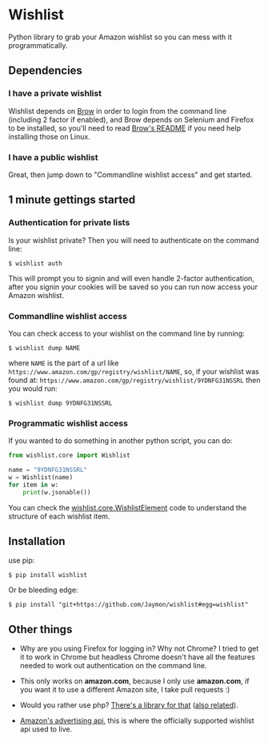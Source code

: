 # Wishlist

Python library to grab your Amazon wishlist so you can mess with it programmatically.


## Dependencies

### I have a private wishlist

Wishlist depends on [Brow](https://github.com/Jaymon/brow) in order to login from the command line (including 2 factor if enabled), and Brow depends on Selenium and Firefox to be installed, so you'll need to read [Brow's README](https://github.com/Jaymon/brow/blob/master/README.md) if you need help installing those on Linux.


### I have a public wishlist

Great, then jump down to "Commandline wishlist access" and get started.

## 1 minute gettings started


### Authentication for private lists

Is your wishlist private? Then you will need to authenticate on the command line:

    $ wishlist auth

This will prompt you to signin and will even handle 2-factor authentication, after you signin your cookies will be saved so you can run now access your Amazon wishlist.


### Commandline wishlist access

You can check access to your wishlist on the command line by running:

    $ wishlist dump NAME

where `NAME` is the part of a url like `https://www.amazon.com/gp/registry/wishlist/NAME`, so, if your wishlist was found at: `https://www.amazon.com/gp/registry/wishlist/9YDNFG31NSSRL` then you would run:

    $ wishlist dump 9YDNFG31NSSRL


### Programmatic wishlist access

If you wanted to do something in another python script, you can do:

```python
from wishlist.core import Wishlist

name = "9YDNFG31NSSRL"
w = Wishlist(name)
for item in w:
    print(w.jsonable())
```

You can check the [wishlist.core.WishlistElement](https://github.com/Jaymon/wishlist/blob/master/wishlist/core.py) code to understand the structure of each wishlist item.


## Installation

use pip:

    $ pip install wishlist

Or be bleeding edge:

    $ pip install "git+https://github.com/Jaymon/wishlist#egg=wishlist"


## Other things

* Why are you using Firefox for logging in? Why not Chrome? I tried to get it to work in Chrome but headless Chrome doesn't have all the features needed to work out authentication on the command line.

* This only works on **amazon.com**, because I only use **amazon.com**, if you want it to use a different Amazon site, I take pull requests :)

* Would you rather use php? [There's a library for that](https://github.com/doitlikejustin/amazon-wish-lister) ([also related](https://shkspr.mobi/blog/2015/11/an-api-for-amazon-wishlists/)).

* [Amazon's advertising api](http://docs.aws.amazon.com/AWSECommerceService/latest/DG/Welcome.html), this is where the officially supported wishlist api used to live.

